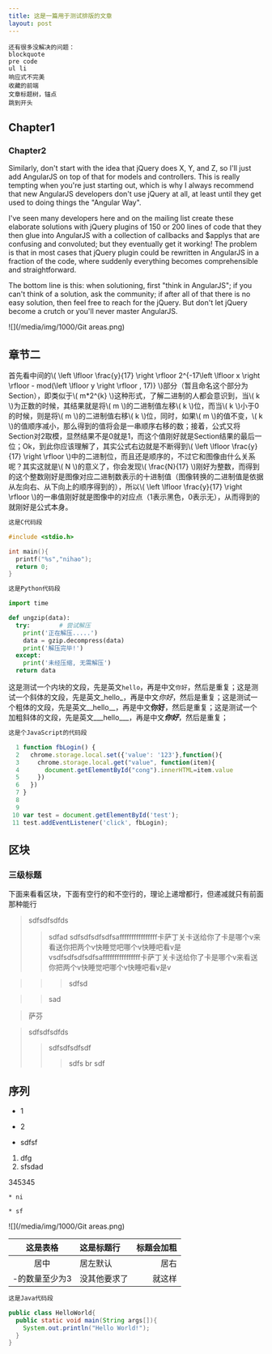 ```yaml
---
title: 这是一篇用于测试排版的文章
layout: post
---
```


```
还有很多没解决的问题：
blockquote
pre code
ul li
响应式不完美
收藏的前端
文章标题树，锚点
跳到开头

```


## Chapter1

### Chapter2

Similarly, don't start with the idea that jQuery does X, Y, and Z, so I'll just add AngularJS on top of that for models and controllers. This is really tempting when you're just starting out, which is why I always recommend that new AngularJS developers don't use jQuery at all, at least until they get used to doing things the "Angular Way".

I've seen many developers here and on the mailing list create these elaborate solutions with jQuery plugins of 150 or 200 lines of code that they then glue into AngularJS with a collection of callbacks and $applys that are confusing and convoluted; but they eventually get it working! The problem is that in most cases that jQuery plugin could be rewritten in AngularJS in a fraction of the code, where suddenly everything becomes comprehensible and straightforward.

The bottom line is this: when solutioning, first "think in AngularJS"; if you can't think of a solution, ask the community; if after all of that there is no easy solution, then feel free to reach for the jQuery. But don't let jQuery become a crutch or you'll never master AngularJS.


![](/media/img/1000/Git areas.png)

## 章节二

首先看中间的\\( \left \lfloor \frac{y}{17} \right \rfloor 2^{-17\left \lfloor x \right \rfloor - mod(\left \lfloor y \right \rfloor , 17)} \\)部分（暂且命名这个部分为Section），即类似于\\( m*2^{k} \\)这种形式，了解二进制的人都会意识到，当\\( k \\)为正数的时候，其结果就是将\\( m \\)的二进制值左移\\( k \\)位，而当\\( k \\)小于0的时候，则是将\\( m \\)的二进制值右移\\( k \\)位，同时，如果\\( m \\)的值不变，\\( k \\)的值顺序减小，那么得到的值将会是一串顺序右移的数；接着，公式又将Section对2取模，显然结果不是0就是1，而这个值刚好就是Section结果的最后一位；Ok，到此你应该理解了，其实公式右边就是不断得到\\( \left \lfloor \frac{y}{17} \right \rfloor \\)中的二进制位，而且还是顺序的，不过它和图像由什么关系呢？其实这就是\\( N \\)的意义了，你会发现\\( \frac{N}{17} \\)刚好为整数，而得到的这个整数刚好是图像对应二进制数表示的十进制值（图像转换的二进制值是依据从左向右、从下向上的顺序得到的），所以\\( \left \lfloor \frac{y}{17} \right \rfloor \\)的一串值刚好就是图像中的对应点（1表示黑色，0表示无），从而得到的就刚好是公式本身。

```C
这是C代码段

#include <stdio.h>

int main(){
  printf("%s","nihao");
  return 0;
}
```

```Python
这是Python代码段

import time

def ungzip(data):
  try:        # 尝试解压
    print('正在解压.....')
    data = gzip.decompress(data)
    print('解压完毕!')
  except:
    print('未经压缩, 无需解压')
  return data
```

这是测试一个内块的文段，先是英文`hello`，再是中文`你好`，然后是重复；这是测试一个斜体的文段，先是英文_hello_，再是中文*你好*，然后是重复；这是测试一个粗体的文段，先是英文__hello__，再是中文**你好**，然后是重复；这是测试一个加粗斜体的文段，先是英文___hello___，再是中文***你好***，然后是重复；



```JavaScript
这是个JavaScript的代码段

  1 function fbLogin() {
  2   chrome.storage.local.set({'value': '123'},function(){
  3     chrome.storage.local.get("value", function(item){
  4       document.getElementById("cong").innerHTML=item.value
  5     })
  6   })
  7 }
  8
  9
 10 var test = document.getElementById('test');
 11 test.addEventListener('click', fbLogin);
```

## 区块

### 三级标题

下面来看看区块，下面有空行的和不空行的，理论上递增都行，但递减就只有前面那种能行

> sdfsdfsdfds
>> sdfad
>> sdfsdfsdfsdfsaffffffffffffffff卡萨丁关卡送给你了卡是哪个v来看送你把两个v快睡觉吧哪个v快睡吧看v是vsdfsdfsdfsdfsaffffffffffffffff卡萨丁关卡送给你了卡是哪个v来看送你把两个v快睡觉吧哪个v快睡吧看v是v

>>> sdfsd

>> sad

> 萨芬


> sdfsdfsdfds
>> sdfsdfsdfsdf
>>> sdfs
>> br
> sdf


## 序列

* 1
* 2

* sdfsf

1. dfg
2. sfsdad

345345

```
* ni

* sf
```

![](/media/img/1000/Git areas.png)


| 这是表格 | 这是标题行 | 标题会加粗 |
| :-----: | :---- | ----: |
| 居中 | 居左默认 |  居右 |
| -的数量至少为3 | 没其他要求了 | 就这样 |

```Java
这是Java代码段

public class HelloWorld{
  public static void main(String args[]){
    System.out.println("Hello World!");
  }
}
```
